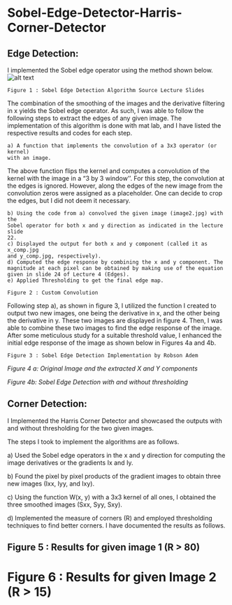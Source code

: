 # Sobel-Edge-Detector-Harris-Corner-Detector

## Edge Detection:

I implemented the Sobel edge operator using the method shown below.
![alt text](https://github.com/[robsonadem]/[Sobel-Edge-Detector-Harris-Corner-Detector]/image1.jpg?raw=true)

```
Figure 1 : Sobel Edge Detection Algorithm Source Lecture Slides
```
The combination of the smoothing of the images and the derivative filtering in x
yields the Sobel edge operator. As such, I was able to follow the following steps
to extract the edges of any given image. The implementation of this algorithm is
done with mat lab, and I have listed the respective results and codes for each
step.


```
a) A function that implements the convolution of a 3x3 operator (or kernel)
with an image.
```
The above function flips the kernel and computes a convolution of the
kernel with the image in a “3 by 3 window’’. For this step, the convolution at
the edges is ignored. However, along the edges of the new image from the
convolution zeros were assigned as a placeholder. One can decide to crop the
edges, but I did not deem it necessary.

```
b) Using the code from a) convolved the given image (image2.jpg) with the
Sobel operator for both x and y direction as indicated in the lecture slide
22.
c) Displayed the output for both x and y component (called it as x_comp.jpg
and y_comp.jpg, respectively).
d) Computed the edge response by combining the x and y component. The
magnitude at each pixel can be obtained by making use of the equation
given in slide 24 of Lecture 4 (Edges).
e) Applied Thresholding to get the final edge map.
```
```
Figure 2 : Custom Convolution
```

Following step a), as shown in figure 3, I utilized the function I created to
output two new images, one being the derivative in x, and the other being the
derivative in y. These two images are displayed in figure 4. Then, I was able to
combine these two images to find the edge response of the image. After some
meticulous study for a suitable threshold value, I enhanced the initial edge
response of the image as shown below in Figures 4a and 4b.

```
Figure 3 : Sobel Edge Detection Implementation by Robson Adem
```

_Figure 4 a: Original Image and the extracted X and Y components_


_Figure 4b: Sobel Edge Detection with and without thresholding_


## Corner Detection:

I Implemented the Harris Corner Detector and showcased the outputs with and
without thresholding for the two given images.


The steps I took to implement the algorithms are as follows.

a) Used the Sobel edge operators in the x and y direction for computing the
image derivatives or the gradients Ix and Iy.

b) Found the pixel by pixel products of the gradient images to obtain three new
images (Ixx, Iyy, and Ixy).

c) Using the function W(x, y) with a 3x3 kernel of all ones, I obtained the three
smoothed images (Sxx, Syy, Sxy).

d) Implemented the measure of corners (R) and employed thresholding
techniques to find better corners. I have documented the results as follows.


## Figure 5 : Results for given image 1 (R > 80)



# Figure 6 : Results for given Image 2 (R > 15)


